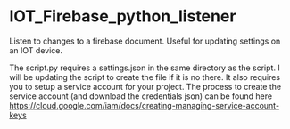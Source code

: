 # IOT_Firebase_python_listener
Listen to changes to a firebase document. Useful for updating settings on an IOT device.

The script.py requires a settings.json in the same directory as the script. I will be updating the script to create the file if it is no there. It also requires you to setup a service account for your project. The process to create the service account (and download the credentials json) can be found here https://cloud.google.com/iam/docs/creating-managing-service-account-keys

